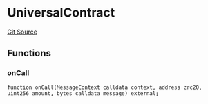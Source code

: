 # UniversalContract
[Git Source](https://github.com/zeta-chain/protocol-contracts/blob/317e9a168aa19dc31b1217eef2a50dbf71ae4d80/contracts/zevm/interfaces/UniversalContract.sol)


## Functions
### onCall


```solidity
function onCall(MessageContext calldata context, address zrc20, uint256 amount, bytes calldata message) external;
```

